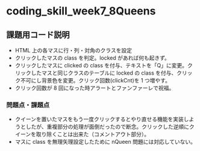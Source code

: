 # coding_skill_week7_8Queens

## 課題用コード説明

- HTML 上の各マスに行・列・対角のクラスを設定
- クリックしたマスの class を判定。locked があれば何も起きず。
- クリックしたマスに clicked の class を付与、テキストを「Q」に変更。クリックしたマスと同じクラスのテーブルに locked の class を付与、クリック不可にし背景色を変更。クリック回数(clickCnt)を 1 つ増やす。
- クリック回数が 8 回になった時アラートとファンファーレで祝福。

### 問題点・課題点

- クイーンを置いたマスをもう一度クリックするとやり直せる機能を実装しようとしたが、重複部分の処理が面倒だったので断念。クリックした逆順にクイーンを取り除くことは出来た（コメントアウト部分）。
- マスに class を無理矢理設定したために nQueen 問題には対応していない。
